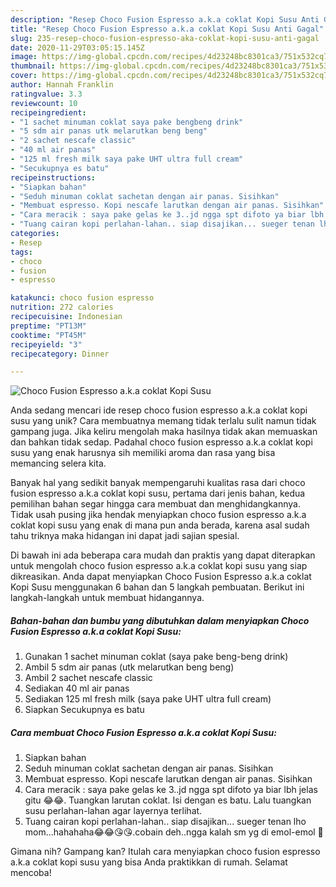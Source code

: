 ```yaml
---
description: "Resep Choco Fusion Espresso a.k.a coklat Kopi Susu Anti Gagal"
title: "Resep Choco Fusion Espresso a.k.a coklat Kopi Susu Anti Gagal"
slug: 235-resep-choco-fusion-espresso-aka-coklat-kopi-susu-anti-gagal
date: 2020-11-29T03:05:15.145Z
image: https://img-global.cpcdn.com/recipes/4d23248bc8301ca3/751x532cq70/choco-fusion-espresso-aka-coklat-kopi-susu-foto-resep-utama.jpg
thumbnail: https://img-global.cpcdn.com/recipes/4d23248bc8301ca3/751x532cq70/choco-fusion-espresso-aka-coklat-kopi-susu-foto-resep-utama.jpg
cover: https://img-global.cpcdn.com/recipes/4d23248bc8301ca3/751x532cq70/choco-fusion-espresso-aka-coklat-kopi-susu-foto-resep-utama.jpg
author: Hannah Franklin
ratingvalue: 3.3
reviewcount: 10
recipeingredient:
- "1 sachet minuman coklat saya pake bengbeng drink"
- "5 sdm air panas utk melarutkan beng beng"
- "2 sachet nescafe classic"
- "40 ml air panas"
- "125 ml fresh milk saya pake UHT ultra full cream"
- "Secukupnya es batu"
recipeinstructions:
- "Siapkan bahan"
- "Seduh minuman coklat sachetan dengan air panas. Sisihkan"
- "Membuat espresso. Kopi nescafe larutkan dengan air panas. Sisihkan"
- "Cara meracik : saya pake gelas ke 3..jd ngga spt difoto ya biar lbh jelas gitu 😂😂. Tuangkan larutan coklat. Isi dengan es batu. Lalu tuangkan susu perlahan-lahan agar layernya terlihat."
- "Tuang cairan kopi perlahan-lahan.. siap disajikan... sueger tenan lho mom...hahahaha😂😂😘😘.cobain deh..ngga kalah sm yg di emol-emol 🤭"
categories:
- Resep
tags:
- choco
- fusion
- espresso

katakunci: choco fusion espresso 
nutrition: 272 calories
recipecuisine: Indonesian
preptime: "PT13M"
cooktime: "PT45M"
recipeyield: "3"
recipecategory: Dinner

---
```



![Choco Fusion Espresso a.k.a coklat Kopi Susu](https://img-global.cpcdn.com/recipes/4d23248bc8301ca3/751x532cq70/choco-fusion-espresso-aka-coklat-kopi-susu-foto-resep-utama.jpg)

Anda sedang mencari ide resep choco fusion espresso a.k.a coklat kopi susu yang unik? Cara membuatnya memang tidak terlalu sulit namun tidak gampang juga. Jika keliru mengolah maka hasilnya tidak akan memuaskan dan bahkan tidak sedap. Padahal choco fusion espresso a.k.a coklat kopi susu yang enak harusnya sih memiliki aroma dan rasa yang bisa memancing selera kita.



Banyak hal yang sedikit banyak mempengaruhi kualitas rasa dari choco fusion espresso a.k.a coklat kopi susu, pertama dari jenis bahan, kedua pemilihan bahan segar hingga cara membuat dan menghidangkannya. Tidak usah pusing jika hendak menyiapkan choco fusion espresso a.k.a coklat kopi susu yang enak di mana pun anda berada, karena asal sudah tahu triknya maka hidangan ini dapat jadi sajian spesial.


Di bawah ini ada beberapa cara mudah dan praktis yang dapat diterapkan untuk mengolah choco fusion espresso a.k.a coklat kopi susu yang siap dikreasikan. Anda dapat menyiapkan Choco Fusion Espresso a.k.a coklat Kopi Susu menggunakan 6 bahan dan 5 langkah pembuatan. Berikut ini langkah-langkah untuk membuat hidangannya.

<!--inarticleads1-->

##### Bahan-bahan dan bumbu yang dibutuhkan dalam menyiapkan Choco Fusion Espresso a.k.a coklat Kopi Susu:

1. Gunakan 1 sachet minuman coklat (saya pake beng-beng drink)
1. Ambil 5 sdm air panas (utk melarutkan beng beng)
1. Ambil 2 sachet nescafe classic
1. Sediakan 40 ml air panas
1. Sediakan 125 ml fresh milk (saya pake UHT ultra full cream)
1. Siapkan Secukupnya es batu




<!--inarticleads2-->

##### Cara membuat Choco Fusion Espresso a.k.a coklat Kopi Susu:

1. Siapkan bahan
1. Seduh minuman coklat sachetan dengan air panas. Sisihkan
1. Membuat espresso. Kopi nescafe larutkan dengan air panas. Sisihkan
1. Cara meracik : saya pake gelas ke 3..jd ngga spt difoto ya biar lbh jelas gitu 😂😂. Tuangkan larutan coklat. Isi dengan es batu. Lalu tuangkan susu perlahan-lahan agar layernya terlihat.
1. Tuang cairan kopi perlahan-lahan.. siap disajikan... sueger tenan lho mom...hahahaha😂😂😘😘.cobain deh..ngga kalah sm yg di emol-emol 🤭




Gimana nih? Gampang kan? Itulah cara menyiapkan choco fusion espresso a.k.a coklat kopi susu yang bisa Anda praktikkan di rumah. Selamat mencoba!
